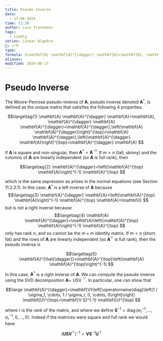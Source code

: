 ```yaml
---
title: Pseudo Inverse
date:
  - 17-06-2024
time: 11:20
author: Luca Trautmann
tags:
  - LinAlg
series: Linear Algebra
🍙: いや
type: 
formula: $\mathbf{A} \mathbf{A}^{\dagger} \mathbf{A}=\mathbf{A}, \mathbf{A}^{\dagger} \mathbf{A} \mathbf{A}^{\dagger}=\mathbf{A}^{\dagger},\left(\mathbf{A} \mathbf{A}^{\dagger}\right)^{\top}=\mathbf{A} \mathbf{A}^{\dagger},\left(\mathbf{A}^{\dagger} \mathbf{A}\right)^{\top}=\mathbf{A}^{\dagger} \mathbf{A}$
aliases: 
modified: 2024-06-17
---
```

# Pseudo Inverse
The Moore-Penrose pseudo-inverse of $\mathbf{A}$, pseudo inverse denoted $\mathbf{A}^{\dagger}$, is defined as the unique matrix that satisfies the following 4 properties:

$$\large\tag{1}
\mathbf{A} \mathbf{A}^{\dagger} \mathbf{A}=\mathbf{A}, \mathbf{A}^{\dagger} \mathbf{A} \mathbf{A}^{\dagger}=\mathbf{A}^{\dagger},\left(\mathbf{A} \mathbf{A}^{\dagger}\right)^{\top}=\mathbf{A} \mathbf{A}^{\dagger},\left(\mathbf{A}^{\dagger} \mathbf{A}\right)^{\top}=\mathbf{A}^{\dagger} \mathbf{A}
$$

If $\mathbf{A}$ is square and non-singular, then $\mathbf{A}^{\dagger}=\mathbf{A}^{-1}$.
If $m>n$ (tall, skinny) and the columns of $\mathbf{A}$ are linearly independent (so $\mathbf{A}$ is full rank), then

$$\large\tag{2}
\mathbf{A}^{\dagger}=\left(\mathbf{A}^{\top} \mathbf{A}\right)^{-1} \mathbf{A}^{\top}
$$

which is the same expression as arises in the normal equations (see Section 11.2.2.1). In this case, $\mathbf{A}^{\dagger}$ is a left inverse of $\mathbf{A}$ because
$$\large\tag{3}
\mathbf{A}^{\dagger} \mathbf{A}=\left(\mathbf{A}^{\top} \mathbf{A}\right)^{-1} \mathbf{A}^{\top} \mathbf{A}=\mathbf{I}
$$
but is not a right inverse because
$$\large\tag{4}
\mathbf{A} \mathbf{A}^{\dagger}=\mathbf{A}\left(\mathbf{A}^{\top} \mathbf{A}\right)^{-1} \mathbf{A}^{\top}
$$
only has rank $n$, and so cannot be the $m \times m$ identity matrix.
If $m<n$ (short. fat) and the rows of $\mathbf{A}$ are linearly independent (so $\mathbf{A}^{\top}$ is full rank), then the pseudo inverse is

$$\large\tag{5}
\mathbf{A}^{\hat{\dagger}}=\mathbf{A}^{\top}\left(\mathbf{A} \mathbf{A}^{\top}\right)^{-1}
$$

In this case, $\mathbf{A}^{\dagger}$ is a right inverse of $\mathbf{A}$.
We can compute the pseudo inverse using the SVD decomposition $\mathbf{A}=$ USV $^{\top}$. In particular, one can show that

$$\large
\mathbf{A}^{\dagger}=\mathbf{V}\left[\operatorname{diag}\left(1 / \sigma_1, \cdots, 1 / \sigma_r, 0, \cdots, 0\right)\right] \mathbf{U}^{\top}=\mathbf{V S}^{-1} \mathbf{U}^{\top}
$$

where $r$ is the rank of the matrix, and where we define $\mathbf{S}^{-1}=\operatorname{diag}\left(\sigma_1^{-1}, \ldots, \sigma_r^{-1}, 0, \ldots, 0\right)$. Indeed if the matrices were square and full rank we would have

$$
\left(\mathbf{U S V}^{\top}\right)^{-1}=\mathbf{V S}^{-1} \mathbf{U}^{\top}
$$